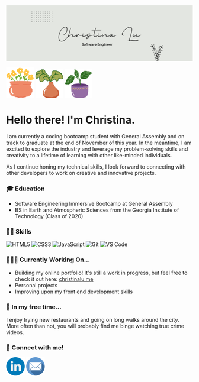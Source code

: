 ![Personal Github Banner](bannerwhite.png)

<img src="plant3.png" alt="plant cartoon" width="75"> <img src="plant1.png" alt="plant cartoon" width="75"/> <img src="plant2.png" alt="plant cartoon" width="75"> 

# Hello there! I'm Christina.

I am currently a coding bootcamp student with General Assembly and on track to graduate at the end of November of this year. In the meantime, I am excited to explore the industry and leverage my problem-solving skills and creativity to a lifetime of learning with other like-minded individuals.

As I continue honing my technical skills, I look forward to connecting with other developers to work on creative and innovative projects.

### 🎓 Education 

- Software Engineering Immersive Bootcamp at General Assembly 
- BS in Earth and Atmospheric Sciences from the Georgia Institute of Technology (Class of 2020)

### 💪🏽 Skills

![HTML5](https://img.shields.io/badge/-HTML5-%23E44D27?style=flat-square&logo=html5&logoColor=ffffff)
![CSS3](https://img.shields.io/badge/-CSS3-%231572B6?style=flat-square&logo=css3)
![JavaScript](https://img.shields.io/badge/-JavaScript-%23F7DF1C?style=flat-square&logo=javascript&logoColor=000000&labelColor=%23F7DF1C&color=%23FFCE5A)
![Git](https://img.shields.io/badge/-Git-%23F05032?style=flat-square&logo=git&logoColor=%23ffffff)
![VS Code](https://img.shields.io/badge/-VSCode-%23007ACC?style=flat-square&logo=visual-studio-code)

### 👩🏻‍💻 Currently Working On...

- Building my online portfolio! It's still a work in progress, but feel free to check it out here: [christinalu.me](https://christinalu.me/)
- Personal projects 
- Improving upon my front end development skills

 
### 🍃 In my free time...
I enjoy trying new restaurants and going on long walks around the city. More often than not, you will probably find me binge watching true crime videos.

### 🔗 Connect with me! 
<img src="linkedin.png" alt="linkedin" width="50"/> <img src="email.png" alt="email" width="50"/>
<!-- [![Christina's LinkedIn](linkedin.png)](https://www.linkedin.com/in/christinalu3799/)
[![Christina's Email](email.png)](mailto:christina.lu3799@gmail.com) -->

<!-- https://img.shields.io/badge/-christina-blue?style=flat-square&logo=Linkedin&logoColor=white&link=https://www.linkedin.com/in/christinalu3799 -->
